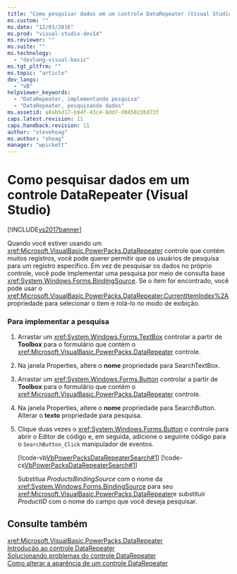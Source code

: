 ```yaml
---
title: "Como pesquisar dados em um controle DataRepeater (Visual Studio) | Microsoft Docs"
ms.custom: ""
ms.date: "12/03/2016"
ms.prod: "visual-studio-dev14"
ms.reviewer: ""
ms.suite: ""
ms.technology: 
  - "devlang-visual-basic"
ms.tgt_pltfrm: ""
ms.topic: "article"
dev_langs: 
  - "VB"
helpviewer_keywords: 
  - "DataRepeater, implementando pesquisa"
  - "DataRepeater, pesquisando dados"
ms.assetid: a8ab5d17-b94f-43c4-8dd7-d0450226d73f
caps.latest.revision: 11
caps.handback.revision: 11
author: "stevehoag"
ms.author: "shoag"
manager: "wpickett"
---
```

# Como pesquisar dados em um controle DataRepeater (Visual Studio)
[!INCLUDE[vs2017banner](../../../csharp/includes/vs2017banner.md)]

Quando você estiver usando um <xref:Microsoft.VisualBasic.PowerPacks.DataRepeater> controle que contém muitos registros, você pode querer permitir que os usuários de pesquisa para um registro específico.  Em vez de pesquisar os dados no próprio controle, você pode implementar uma pesquisa por meio de consulta base <xref:System.Windows.Forms.BindingSource>.  Se o item for encontrado, você pode usar o <xref:Microsoft.VisualBasic.PowerPacks.DataRepeater.CurrentItemIndex%2A> propriedade para selecionar o item e rolá\-lo no modo de exibição.  
  
### Para implementar a pesquisa  
  
1.  Arrastar um <xref:System.Windows.Forms.TextBox> controlar a partir de  **Toolbox** para o formulário que contém o <xref:Microsoft.VisualBasic.PowerPacks.DataRepeater> controle.  
  
2.  Na janela Properties, altere o  **nome** propriedade para SearchTextBox.  
  
3.  Arrastar um <xref:System.Windows.Forms.Button> controlar a partir de  **Toolbox** para o formulário que contém o <xref:Microsoft.VisualBasic.PowerPacks.DataRepeater> controle.  
  
4.  Na janela Properties, altere o  **nome** propriedade para SearchButton.  Alterar o  **texto** propriedade para pesquisa.  
  
5.  Clique duas vezes o <xref:System.Windows.Forms.Button> o controle para abrir o Editor de código e, em seguida, adicione o seguinte código para o `SearchButton_Click` manipulador de eventos.  
  
     [!code-vb[VbPowerPacksDataRepeaterSearch#1](../../../visual-basic/developing-apps/windows-forms/codesnippet/VisualBasic/how-to-search-data-in-a-datarepeater-control-visual-studio_1.vb)]
     [!code-cs[VbPowerPacksDataRepeaterSearch#1](../../../visual-basic/developing-apps/windows-forms/codesnippet/CSharp/how-to-search-data-in-a-datarepeater-control-visual-studio_1.cs)]  
  
     Substitua  *ProductsBindingSource* com o nome da <xref:System.Windows.Forms.BindingSource> para seu <xref:Microsoft.VisualBasic.PowerPacks.DataRepeater>e substituir  *ProductID* com o nome do campo que você deseja pesquisar.  
  
## Consulte também  
 <xref:Microsoft.VisualBasic.PowerPacks.DataRepeater>   
 [Introdução ao controle DataRepeater](../../../visual-basic/developing-apps/windows-forms/introduction-to-the-datarepeater-control-visual-studio.md)   
 [Solucionando problemas do controle DataRepeater](../../../visual-basic/developing-apps/windows-forms/troubleshooting-the-datarepeater-control-visual-studio.md)   
 [Como alterar a aparência de um controle DataRepeater](../../../visual-basic/developing-apps/windows-forms/how-to-change-the-appearance-of-a-datarepeater-control-visual-studio.md)